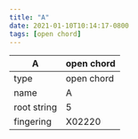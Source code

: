 ```yaml
---
title: "A"
date: 2021-01-10T10:14:17-0800
tags: [open chord]
---
```


|A|open chord|
|---|---|
|type|open chord|
|name|A|
|root string|5|
|fingering|X02220|
